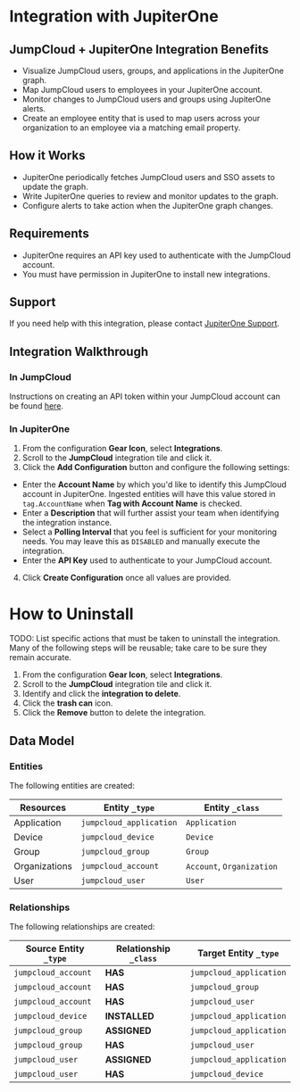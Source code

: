 # Integration with JupiterOne

## JumpCloud + JupiterOne Integration Benefits

- Visualize JumpCloud users, groups, and applications in the JupiterOne graph.
- Map JumpCloud users to employees in your JupiterOne account.
- Monitor changes to JumpCloud users and groups using JupiterOne alerts.
- Create an employee entity that is used to map users across your organization
  to an employee via a matching email property.

## How it Works

- JupiterOne periodically fetches JumpCloud users and SSO assets to update the
  graph.
- Write JupiterOne queries to review and monitor updates to the graph.
- Configure alerts to take action when the JupiterOne graph changes.

## Requirements

- JupiterOne requires an API key used to authenticate with the JumpCloud
  account.
- You must have permission in JupiterOne to install new integrations.

## Support

If you need help with this integration, please contact
[JupiterOne Support](https://support.jupiterone.io).

## Integration Walkthrough

### In JumpCloud

Instructions on creating an API token within your JumpCloud account can be found
[here][1].

### In JupiterOne

1. From the configuration **Gear Icon**, select **Integrations**.
2. Scroll to the **JumpCloud** integration tile and click it.
3. Click the **Add Configuration** button and configure the following settings:

- Enter the **Account Name** by which you'd like to identify this JumpCloud
  account in JupiterOne. Ingested entities will have this value stored in
  `tag.AccountName` when **Tag with Account Name** is checked.
- Enter a **Description** that will further assist your team when identifying
  the integration instance.
- Select a **Polling Interval** that you feel is sufficient for your monitoring
  needs. You may leave this as `DISABLED` and manually execute the integration.
- Enter the **API Key** used to authenticate to your JumpCloud account.

4. Click **Create Configuration** once all values are provided.

# How to Uninstall

TODO: List specific actions that must be taken to uninstall the integration.
Many of the following steps will be reusable; take care to be sure they remain
accurate.

1. From the configuration **Gear Icon**, select **Integrations**.
2. Scroll to the **JumpCloud** integration tile and click it.
3. Identify and click the **integration to delete**.
4. Click the **trash can** icon.
5. Click the **Remove** button to delete the integration.

<!-- {J1_DOCUMENTATION_MARKER_START} -->
<!--
********************************************************************************
NOTE: ALL OF THE FOLLOWING DOCUMENTATION IS GENERATED USING THE
"j1-integration document" COMMAND. DO NOT EDIT BY HAND! PLEASE SEE THE DEVELOPER
DOCUMENTATION FOR USAGE INFORMATION:

https://github.com/JupiterOne/sdk/blob/main/docs/integrations/development.md
********************************************************************************
-->

## Data Model

### Entities

The following entities are created:

| Resources     | Entity `_type`          | Entity `_class`           |
| ------------- | ----------------------- | ------------------------- |
| Application   | `jumpcloud_application` | `Application`             |
| Device        | `jumpcloud_device`      | `Device`                  |
| Group         | `jumpcloud_group`       | `Group`                   |
| Organizations | `jumpcloud_account`     | `Account`, `Organization` |
| User          | `jumpcloud_user`        | `User`                    |

### Relationships

The following relationships are created:

| Source Entity `_type` | Relationship `_class` | Target Entity `_type`   |
| --------------------- | --------------------- | ----------------------- |
| `jumpcloud_account`   | **HAS**               | `jumpcloud_application` |
| `jumpcloud_account`   | **HAS**               | `jumpcloud_group`       |
| `jumpcloud_account`   | **HAS**               | `jumpcloud_user`        |
| `jumpcloud_device`    | **INSTALLED**         | `jumpcloud_application` |
| `jumpcloud_group`     | **ASSIGNED**          | `jumpcloud_application` |
| `jumpcloud_group`     | **HAS**               | `jumpcloud_user`        |
| `jumpcloud_user`      | **ASSIGNED**          | `jumpcloud_application` |
| `jumpcloud_user`      | **HAS**               | `jumpcloud_device`      |

<!--
********************************************************************************
END OF GENERATED DOCUMENTATION AFTER BELOW MARKER
********************************************************************************
-->
<!-- {J1_DOCUMENTATION_MARKER_END} -->

[1]:
  https://docs.jumpcloud.com/2.0/authentication-and-authorization/authentication-and-authorization-overview
